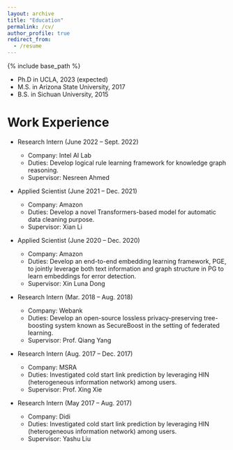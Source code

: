 ```yaml
---
layout: archive
title: "Education"
permalink: /cv/
author_profile: true
redirect_from:
  - /resume
---
```


{% include base_path %}

* Ph.D in UCLA, 2023 (expected)
* M.S. in Arizona State University, 2017
* B.S. in Sichuan University, 2015

Work Experience
======
* Research Intern (June 2022 – Sept. 2022)
  * Company: Intel AI Lab
  * Duties: Develop logical rule learning framework for knowledge graph reasoning.
  * Supervisor: Nesreen Ahmed
  
* Applied Scientist (June 2021 – Dec. 2021)
  * Company: Amazon
  * Duties: Develop a novel Transformers-based model for automatic data cleaning purpose.
  * Supervisor: Xian Li

* Applied Scientist (June 2020 – Dec. 2020)
  * Company: Amazon
  * Duties: Develop an end-to-end embedding learning framework, PGE, to jointly leverage both text information and graph structure in PG to learn embeddings for error detection.
  * Supervisor: Xin Luna Dong

* Research Intern (Mar. 2018 – Aug. 2018)
  * Company: Webank
  * Duties: Develop an open-source lossless privacy-preserving tree-boosting system known as SecureBoost in the setting of federated learning. 
  * Supervisor: Prof. Qiang Yang

* Research Intern (Aug. 2017 – Dec. 2017)
  * Company: MSRA
  * Duties: Investigated cold start link prediction by leveraging HIN (heterogeneous information network) among users. 
  * Supervisor: Prof. Xing Xie

* Research Intern (May 2017 – Aug. 2017)
  * Company: Didi
  * Duties: Investigated cold start link prediction by leveraging HIN (heterogeneous information network) among users. 
  * Supervisor: Yashu Liu
  
